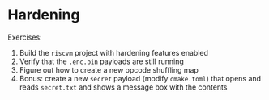 # Hardening

Exercises:
1. Build the `riscvm` project with hardening features enabled
2. Verify that the `.enc.bin` payloads are still running
3. Figure out how to create a new opcode shuffling map
4. Bonus: create a new `secret` payload (modify `cmake.toml`) that opens and reads `secret.txt` and shows a message box with the contents
